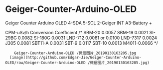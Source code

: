 # Geiger-Counter-Arduino-OLED
Geiger Counter Arduino OLED
4-SDA
5-SCL
2-Geiger INT
A3-Battery +

CPM-uSv/h Conversion Coefficient
/*
SBM-20 0.0057
SBM-19 0.0021
SI-29BG 0.0082
SI-180G 0.0031
LND-712 0.0081 or 0.0100
LND-7317 0.0024
J305 0.0081
SBT11-A 0.0031
SBT-9 0.0117
SBT-10 0.0013
M4011-0.0066
*/

        Geiger-Counter-Arduino-OLED /微信图片_20190130163205.jpg
      [image](http://github.com/Edgar-Jie/Geiger-Counter-Arduino-OLED/raw/Geiger-Counter-Arduino-OLED /微信图片_20190130163205.jpg)
